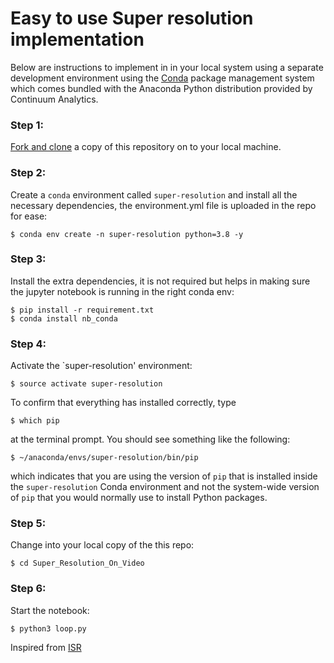 # Easy to use Super resolution implementation


Below are instructions to implement in in your local system using a separate development environment using the [Conda](http://conda.pydata.org/docs/index.html) package management system which comes bundled with the Anaconda Python distribution provided by Continuum Analytics.

### Step 1:
[Fork and clone](https://github.com/siddharthksah/Super_Resolution_On_Video) a copy of this repository on to your local machine.

### Step 2:
Create a `conda` environment called `super-resolution` and install all the necessary dependencies, the environment.yml file is uploaded in the repo for ease:

    $ conda env create -n super-resolution python=3.8 -y
    
### Step 3:
Install the extra dependencies, it is not required but helps in making sure the jupyter notebook is running in the right conda env:

    $ pip install -r requirement.txt
    $ conda install nb_conda

### Step 4:
Activate the `super-resolution' environment:

    $ source activate super-resolution

To confirm that everything has installed correctly, type

    $ which pip

at the terminal prompt. You should see something like the following:

    $ ~/anaconda/envs/super-resolution/bin/pip

which indicates that you are using the version of `pip` that is installed inside the `super-resolution` Conda environment and not the system-wide version of `pip` that you would normally use to install Python packages.

### Step 5:
Change into your local copy of the this repo:

    $ cd Super_Resolution_On_Video

### Step 6:
Start the notebook:

    $ python3 loop.py


Inspired from [ISR](https://github.com/idealo/image-super-resolution)
